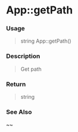 
# App::getPath 

### Usage

> string App::getPath()

### Description

> Get path



### Return
> string 
### See Also

~~


